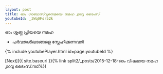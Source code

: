 ```yaml
---
layout: post
title: ഓം ഗാബാസ്റ്യനെമയെ നമഹ ൧൦൮ ടൈംസ്
youtubeId: _3Wq0Fsr52k
---
```

 
 
 ഓം ശൃങ്ഗ പ്രിയയെ നമഹ 
 
 -  പർവതശിഖരങ്ങളെ സ്നേഹിക്കുന്നവൻ 
 
  
 
  
 
 
 
 
 
 


{% include youtubePlayer.html id=page.youtubeId %}
 
[Next]({{ site.baseurl }}{% link  split2/_posts/2015-12-18-ഓം വിഷമായ നമഹ ൧൦൮ ടൈംസ്.md%})
 
